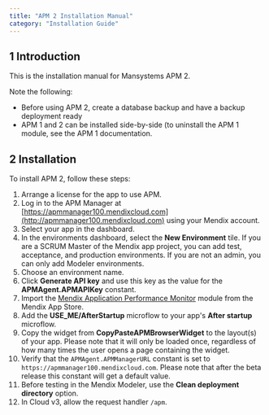 ```yaml
---
title: "APM 2 Installation Manual"
category: "Installation Guide"
---
```


## 1 Introduction

This is the installation manual for Mansystems APM 2.

Note the following:

* Before using APM 2, create a database backup and have a backup deployment ready
* APM 1 and 2 can be installed side-by-side (to uninstall the APM 1 module, see the APM 1 documentation.
 
## 2 Installation

To install APM 2, follow these steps:

1. Arrange a license for the app to use APM.
2. Log in to the APM Manager at [https://apmmanager100.mendixcloud.com](http://apmmanager100.mendixcloud.com) using your Mendix account. 
3. Select your app in the dashboard.
4. In the environments dashboard, select the **New Environment** tile. If you are a SCRUM Master of the Mendix app project, you can add test, acceptance, and production environments. If you are not an admin, you can only add Modeler environments.
5. Choose an environment name. 
6. Click **Generate API key** and use this key as the value for the **APMAgent.APMAPIKey** constant.
7. Import the [Mendix Application Performance Monitor](https://appstore.home.mendix.com/link/app/6127/) module from the Mendix App Store.
8. Add the **USE_ME/AfterStartup** microflow to your app's **After startup** microflow.
9. Copy the widget from **CopyPasteAPMBrowserWidget** to the layout(s) of your app. Please note that it will only be loaded once, regardless of how many times the user opens a page containing the widget.
10. Verify that the `APMAgent.APMManagerURL` constant is set to `https://apmmanager100.mendixcloud.com`. Please note that after the beta release this constant will get a default value.
11. Before testing in the Mendix Modeler, use the **Clean deployment directory** option.
12. In Cloud v3, allow the request handler `/apm`.
